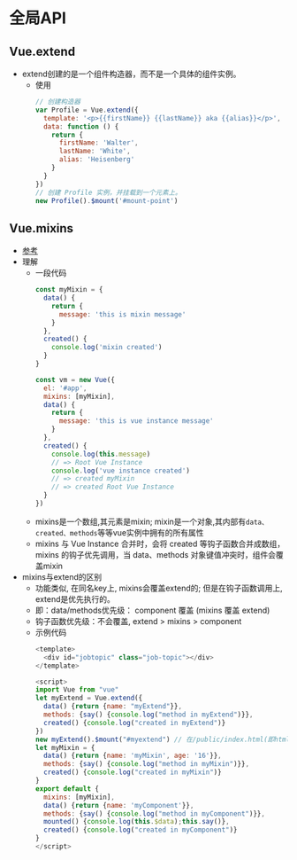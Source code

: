 # 全局API

## Vue.extend
- extend创建的是一个组件构造器，而不是一个具体的组件实例。
  * 使用
    ```js
    // 创建构造器
    var Profile = Vue.extend({
      template: '<p>{{firstName}} {{lastName}} aka {{alias}}</p>',
      data: function () {
        return {
          firstName: 'Walter',
          lastName: 'White',
          alias: 'Heisenberg'
        }
      }
    })
    // 创建 Profile 实例，并挂载到一个元素上。
    new Profile().$mount('#mount-point')
    ```
## Vue.mixins
- [参考](https://www.yuque.com/fe9/basic/ey2dim)
- 理解
  * 一段代码
    ```js
    const myMixin = {
      data() {
        return {
          message: 'this is mixin message'
        }
      },
      created() {
        console.log('mixin created')
      }
    }
    
    const vm = new Vue({
      el: '#app',
      mixins: [myMixin],
      data() {
        return {
          message: 'this is vue instance message'
        }
      },
      created() {
        console.log(this.message)
        // => Root Vue Instance
        console.log('vue instance created')
        // => created myMixin
        // => created Root Vue Instance
      }
    })
    ```
  * mixins是一个数组,其元素是mixin; mixin是一个对象,其内部有`data、created、methods`等等vue实例中拥有的所有属性
  * mixins 与 Vue Instance 合并时，会将 created 等钩子函数合并成数组，mixins 的钩子优先调用，当 data、methods 对象键值冲突时，组件会覆盖mixin
- mixins与extend的区别
  * 功能类似, 在同名key上, mixins会覆盖extend的; 但是在钩子函数调用上, extend是优先执行的。  
  * 即：data/methods优先级： component 覆盖 (mixins 覆盖 extend)  
  * 钩子函数优先级：不会覆盖, extend > mixins > component 
  * 示例代码
    ```js
    <template>
      <div id="jobtopic" class="job-topic"></div>
    </template>
    
    <script>
    import Vue from "vue"
    let myExtend = Vue.extend({
      data() {return {name: "myExtend"}},
      methods: {say() {console.log("method in myExtend")}},
      created() {console.log("created in myExtend")}
    })
    new myExtend().$mount("#myextend") // 在/public/index.html(即html模板里应该有DOM元素的id是myextend)
    let myMixin = {
      data() {return {name: 'myMixin', age: '16'}},
      methods: {say() {console.log("method in myMixin")}},
      created() {console.log("created in myMixin")}
    } 
    export default {
      mixins: [myMixin],
      data() {return {name: 'myComponent'}},
      methods: {say() {console.log("method in myComponent")}},
      mounted() {console.log(this.$data);this.say()},
      created() {console.log("created in myComponent")}
    }
    </script>
    ```